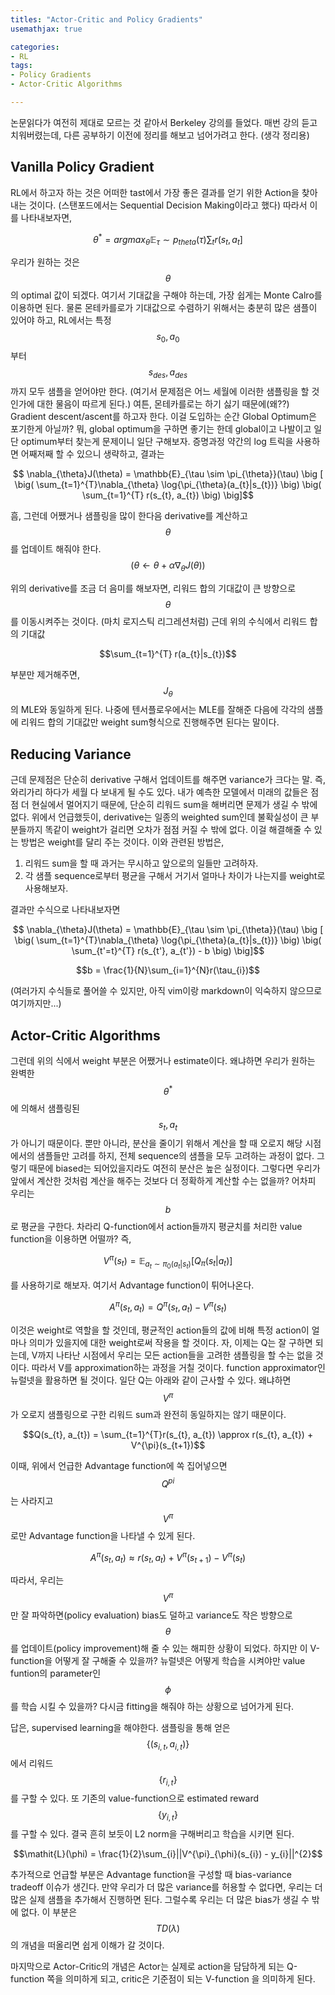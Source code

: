 ```yaml
---
titles: "Actor-Critic and Policy Gradients"
usemathjax: true

categories:
- RL
tags:
- Policy Gradients
- Actor-Critic Algorithms

---
```


논문읽다가 여전히 제대로 모르는 것 같아서 Berkeley 강의를 들었다. 매번 강의 듣고 치워버렸는데, 다른 공부하기 이전에 정리를 해보고 넘어가려고 한다. (생각 정리용)


## Vanilla Policy Gradient

RL에서 하고자 하는 것은 어떠한 tast에서 가장 좋은 결과를 얻기 위한 Action을 찾아내는 것이다. (스탠포드에서는 Sequential Decision Making이라고 했다) 따라서 이를 나타내보자면,


$$ \theta^{*} = argmax_{\theta} \mathbb{E}_{\tau} \sim p_{theta}(\tau) \sum_{t} r(s_{t}, a_{t}]$$


우리가 원하는 것은 $$\theta$$의 optimal 값이 되겠다. 여기서 기대값을 구해야 하는데, 가장 쉽게는 Monte Calro를 이용하면 된다. 물론 몬테카를로가 기대값으로 수렴하기 위해서는 충분히 많은 샘플이 있어야 하고, RL에서는 특정 $$s_0, a_0$$부터 $$s_{des}, a_{des}$$까지 모두 샘플을 얻어야만 한다. (여기서 문제점은 어느 세월에 이러한 샘플링을 할 것인가에 대한 물음이 따르게 된다.) 여튼, 몬테카를로는 하기 싫기 때문에(왜??) Gradient descent/ascent를 하고자 한다. 이걸 도입하는 순간 Global Optimum은 포기한게 아닐까? 뭐, global optimum을 구하면 좋기는 한데 global이고 나발이고 일단 optimum부터 찾는게 문제이니 일단 구해보자. 증명과정 약간의 log 트릭을 사용하면 어째저째 할 수 있으니 생략하고, 결과는


$$ \nabla_{\theta}J(\theta) = \mathbb{E}_{\tau \sim \pi_{\theta}}(\tau) \big [ \big( \sum_{t=1}^{T}\nabla_{\theta} \log{\pi_{\theta}(a_{t}|s_{t})} \big) \big( \sum_{t=1}^{T} r(s_{t}, a_{t}) \big) \big]$$


흠, 그런데 어쨌거나 샘플링을 많이 한다음 derivative를 계산하고 $$\theta$$를 업데이트 해줘야 한다. $$(\theta \leftarrow \theta + \alpha \nabla_{\theta}J(\theta))$$


위의 derivative를 조금 더 음미를 해보자면, 리워드 합의 기대값이 큰 방향으로 $$\theta$$를 이동시켜주는 것이다. (마치 로지스틱 리그레션처럼) 근데 위의 수식에서 리워드 합의 기대값  

$$\sum_{t=1}^{T} r(a_{t}|s_{t})$$     

부분만 제거해주면, $$J_{\theta}$$의 MLE와 동일하게 된다. 나중에 텐서플로우에서는 MLE를 잘해준 다음에 각각의 샘플에 리워드 합의 기대값만 weight sum형식으로 진행해주면 된다는 말이다.


## Reducing Variance

근데 문제점은 단순히 derivative 구해서 업데이트를 해주면 variance가 크다는 말. 즉, 와리가리 하다가 세월 다 보내게 될 수도 있다. 내가 예측한 모델에서 미래의 값들은 점점 더 현실에서 멀어지기 때문에, 단순히 리워드 sum을 해버리면 문제가 생길 수 밖에 없다. 위에서 언급했듯이, derivative는 일종의 weighted sum인데 불확실성이 큰 부분들까지 똑같이 weight가 걸리면 오차가 점점 커질 수 밖에 없다. 이걸 해결해줄 수 있는 방법은 weight를 달리 주는 것이다. 이와 관련된 방법은,


1. 리워드 sum을 할 때 과거는 무시하고 앞으로의 일들만 고려하자.
2. 각 샘플 sequence로부터 평균을 구해서 거기서 얼마나 차이가 나는지를 weight로 사용해보자.

결과만 수식으로 나타내보자면

$$ \nabla_{\theta}J(\theta) = \mathbb{E}_{\tau \sim \pi_{\theta}}(\tau) \big [ \big( \sum_{t=1}^{T}\nabla_{\theta} \log{\pi_{\theta}(a_{t}|s_{t})} \big) \big( \sum_{t'=t}^{T} r(s_{t'}, a_{t'}) - b \big) \big]$$

$$b = \frac{1}{N}\sum_{i=1}^{N}r(\tau_{i})$$

(여러가지 수식들로 풀어쓸 수 있지만, 아직 vim이랑 markdown이 익숙하지 않으므로 여기까지만...)

## Actor-Critic Algorithms
그런데 위의 식에서 weight 부분은 어쨌거나 estimate이다. 왜냐하면 우리가 원하는 완벽한 $$\theta^{*}$$에 의해서 샘플링된 $$s_{t}, a_{t}$$가 아니기 때문이다. 뿐만 아니라, 분산을 줄이기 위해서 계산을 할 때 오로지 해당 시점에서의 샘플들만 고려를 하지, 전체 sequence의 샘플을 모두 고려하는 과정이 없다. 그렇기 때문에 biased는 되어있을지라도 여전히 분산은 높은 실정이다. 그렇다면 우리가 앞에서 계산한 것처럼 계산을 해주는 것보다 더 정확하게 계산할 수는 없을까? 어차피 우리는 $$b$$로 평균을 구한다. 차라리 Q-function에서 action들까지 평균치를 처리한 value function을 이용하면 어떨까? 즉, 
    
$$V^{\pi}(s_{t}) = \mathbb{E}_{a_{t} \sim \pi_{0}(a_{t}|s_{t})}[Q_{\pi}(s_{t}|a_{t})]$$

를 사용하기로 해보자. 여기서 Advantage function이 튀어나온다.

$$A^{\pi}(s_{t}, a_{t}) = Q^{\pi}(s_{t}, a_{t}) - V^{\pi}(s_{t})$$

이것은 weight로 역할을 할 것인데, 평균적인 action들의 값에 비해 특정 action이 얼마나 의미가 있을지에 대한 weight로써 작용을 할 것이다. 자, 이제는 Q는 잘 구하면 되는데, V까지 나타난 시점에서 우리는 모든 action들을 고려한 샘플링을 할 수는 없을 것이다. 따라서 V를 approximation하는 과정을 거칠 것이다. function approximator인 뉴럴넷을 활용하면 될 것이다. 일단 Q는 아래와 같이 근사할 수 있다. 왜냐하면 $$V^{\pi}$$가 오로지 샘플링으로 구한 리워드 sum과 완전히 동일하지는 않기 때문이다.

$$Q(s_{t}, a_{t}) = \sum_{t=1}^{T}r(s_{t}, a_{t}) \approx r(s_{t}, a_{t}) + V^{\pi}(s_{t+1})$$

이때, 위에서 언급한 Advantage function에 쏙 집어넣으면 $$Q^{pi}$$는 사라지고 $$V^{\pi}$$로만 Advantage function을 나타낼 수 있게 된다. 

$$A^{\pi}(s_{t}, a_{t}) \approx r(s_{t}, a_{t}) + V^{\pi}(s_{t+1}) - V^{\pi}(s_{t})$$

따라서, 우리는 $$V^{\pi}$$만 잘 파악하면(policy evaluation) bias도 덜하고 variance도 작은 방향으로 $$\theta$$를 업데이트(policy improvement)해 줄 수 있는 해피한 상황이 되었다. 하지만 이 V-function을 어떻게 잘 구해줄 수 있을까? 뉴럴넷은 어떻게 학습을 시켜야만 value funtion의 parameter인 $$\phi$$를 학습 시킬 수 있을까? 다시금 fitting을 해줘야 하는 상황으로 넘어가게 된다.

답은, supervised learning을 해야한다. 샘플링을 통해 얻은 $$\{(s_{i,t}, a_{i,t})\}$$에서 리워드 $$\{r_{i, t}\}$$를 구할 수 있다. 또 기존의 value-function으로 estimated reward $$\{y_{i, t}\}$$를 구할 수 있다. 결국 흔히 보듯이 L2 norm을 구해버리고 학습을 시키면 된다.

$$\mathit{L}(\phi) = \frac{1}{2}\sum_{i}||V^{\pi}_{\phi}(s_{i}) - y_{i}||^{2}$$

추가적으로 언급할 부분은 Advantage function을 구성할 때 bias-variance tradeoff 이슈가 생긴다. 만약 우리가 더 많은 variance를 허용할 수 없다면, 우리는 더 많은 실제 샘플을 추가해서 진행하면 된다. 그럴수록 우리는 더 많은 bias가 생길 수 밖에 없다. 이 부분은 $$TD(\lambda)$$의 개념을 떠올리면 쉽게 이해가 갈 것이다.

마지막으로 Actor-Critic의 개념은 Actor는 실제로 action을 담담하게 되는 Q-function 쪽을 의미하게 되고, critic은 기준점이 되는 V-function 을 의미하게 된다.
